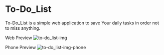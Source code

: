 # To-Do_List

To-Do_List is a simple web application to save Your daily tasks in order not to miss anything.

Web Preview
![to-do_list-img](https://user-images.githubusercontent.com/90759917/183244877-2bdfb2b8-f3e3-426e-8785-47760761d72c.png)
 
Phone Preview
![to-do_list-img-phone](https://user-images.githubusercontent.com/90759917/183244951-dbd77515-66fa-4755-9f65-4164eb14a12c.png)

